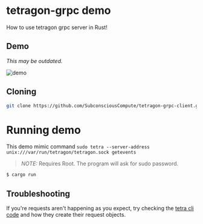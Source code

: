 # tetragon-grpc demo

How to use tetragon grpc server in Rust!

## Demo

_This may be outdated._

![demo](https://github.com/Aditeya/tetragon-grpc-client/assets/22963960/2e9b5429-248a-4d0b-94ce-88156aa4eb76)


## Cloning

```sh
git clone https://github.com/SubconsciousCompute/tetragon-grpc-client.git
```

# Running demo

This demo mimic command `sudo tetra --server-address unix:///var/run/tetragon/tetragon.sock getevents`

> *NOTE:* Requires Root. The program will ask for sudo password.

```sh
$ cargo run
```

## Troubleshooting

If you're requests aren't happening as you expect, try checking the [tetra cli code](https://github.com/cilium/tetragon/blob/main/cmd/tetra/main.go)
and how they create their request objects.
